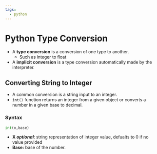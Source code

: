 ```yaml
---
tags:
  - python
---
```

# Python Type Conversion
- A **type conversion** is a conversion of one type to another.
	- Such as integer to float
- A **implicit conversion** is a type conversion automatically made by the interpreter.


## Converting String to Integer
- A common conversion is a string input to an integer.
- `int()` function returns an integer from a given object or converts a number in a given base to decimal.
### Syntax
```Python
int(x,base)
```
- **X *optional***: string representation of integer value, defualts to 0 if no value provided
- **Base:** base of the number.


